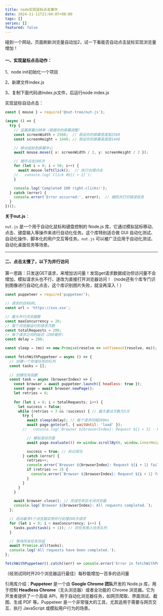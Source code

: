 ```yaml
---
title: node实现鼠标点击事件
date: 2024-11-11T21:04:07+08:00
tags: []
series: []
featured: false
---
```

碰到一个网站，页面刷新浏览量自动加2，试一下看能否自动点击鼠标实现浏览量增加！

<!--more-->

#### **一、实现鼠标点击动作：**

1、node init初始化一个项目

2、新建文件index.js

3、复制下面代码进index.js文件，后运行node index.js

实现鼠标自动点击：

```javascript
const { mouse } = require('@nut-tree/nut-js');

(async () => {
  try {
    // 设置屏幕分辨率（根据你的屏幕调整）
    const screenWidth = 2560;  // 假设你的屏幕宽度是2560
    const screenHeight = 1440; // 假设你的屏幕高度是1440

    // 移动鼠标到屏幕中心
    await mouse.move({ x: screenWidth / 2, y: screenHeight / 2 });

    // 循环点击100次
    for (let i = 0; i < 50; i++) {
      await mouse.leftClick();  // 执行右键点击
    //   console.log(`Click #${i + 1}`);
    }

    console.log('Completed 100 right-clicks!');
  } catch (error) {
    console.error('Error occurred:', error);  // 捕获并打印错误信息
  }
})();

```

**关于nut.js**： 

`nut.js` 是一个用于自动化鼠标和键盘控制的 Node.js 库，它通过模拟鼠标移动、点击、键盘输入等操作来进行自动化任务。这个库特别适合做 GUI 自动化测试、自动化操作、脚本化的用户交互等任务。`nut.js` 可以被广泛应用于自动化测试、自动化桌面任务等场景。

---

#### 二、点击太慢了，以下为并行访问

第一思路：只发送GET请求，来增加访问量！发现get请求数据成功但访问量不会增加，模拟请求头也不行，遂改为直接打开浏览器访问！（node还有个库专门识别图像进行自动化点击，这个库识别图片失败，就没再深入！）

```javascript
const puppeteer = require('puppeteer');

// 请求的目标URL
const url = 'https://xxx.xxx';

// 最大并行浏览器数
const maxConcurrency = 20;
// 每个浏览器运行的请求次数
const totalRequests = 200;
// 每个请求之间的延迟（200毫秒）
const delay = 200;

const sleep = (ms) => new Promise(resolve => setTimeout(resolve, ms));

const fetchWithPuppeteer = async () => {
  // 创建一个存储任务的队列
  const tasks = [];
  
  // 创建任务函数
  const task = async (browserIndex) => {
    const browser = await puppeteer.launch({ headless: true });
    const page = await browser.newPage();
    let retries = 0;
    
    for (let i = 0; i < totalRequests; i++) {
      let success = false;
      while (retries < 3 && !success) { // 最大重试次数为3次
        try {
          await sleep(delay); // 每个请求间隔200ms
          await page.goto(url, { waitUntil: 'load' });
        //   console.log(`Browser ${browserIndex}: Request ${i + 1} - Page Loaded`);

          // 模拟滚动页面
          await page.evaluate(() => window.scrollBy(0, window.innerHeight));

          success = true; // 标记成功
        } catch (error) {
          retries++;
          console.error(`Browser ${browserIndex}: Request ${i + 1} failed - Retry ${retries}/3`, error);
          if (retries >= 3) {
            console.error(`Browser ${browserIndex}: Request ${i + 1} failed after 3 retries.`);
          }
        }
      }
    }

    await browser.close(); // 完成任务后关闭浏览器
    console.log(`Browser ${browserIndex}: All requests completed.`);
  };

  // 启动最多5个浏览器实例并行处理200次请求
  for (let i = 0; i < maxConcurrency; i++) {
    tasks.push(task(i + 1)); // 将任务推入任务队列
  }

  // 等待所有任务完成
  await Promise.all(tasks);
  console.log('All requests have been completed.');
};

fetchWithPuppeteer().catch((err) => console.error('Error in fetchWithPuppeteer:', err));

```

（经测试同时开20个浏览器运行最佳）每秒能增加一百多的访问量



引用库介绍：**Puppeteer** 是一个由 **Google Chrome 团队**开发的 Node.js 库，用于控制 **Headless Chrome**（无头浏览器）或者全功能的 Chrome 浏览器。它为开发者提供了一个高级 API，用于自动化浏览器任务，如网页爬取、界面测试、截图、生成 PDF 等。Puppeteer 是一个非常强大的工具，尤其适用于需要与网页交互、执行 JavaScript 或模拟用户行为的场景。



